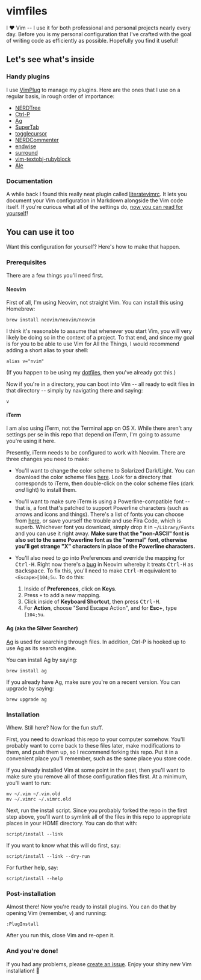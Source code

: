 # vimfiles

I ❤️ Vim -- I use it for both professional and personal projects nearly every
day. Before you is my personal configuration that I've crafted with the goal of
writing code as efficiently as possible. Hopefully you find it useful!

## Let's see what's inside

### Handy plugins

I use [VimPlug][vim-plug] to manage my plugins. Here are the ones that I use on
a regular basis, in rough order of importance:

* [NERDTree][vim-nerdtree]
* [Ctrl-P][vim-ctrl-p]
* [Ag][vim-ag]
* [SuperTab][vim-supertab]
* [togglecursor][vim-togglecursor]
* [NERDCommenter][vim-nerdcommenter]
* [endwise][vim-endwise]
* [surround][vim-surround]
* [vim-textobj-rubyblock][vim-textobj-rubyblock]
* [Ale][ale]

[vim-plug]: https://github.com/junegunn/vim-plug
[vim-nerdtree]: http://github.com/scrooloose/nerdtree
[vim-ctrl-p]: http://github.com/kien/ctrlp.vim
[vim-ag]: http://github.com/rking/ag.vim'
[vim-supertab]: http://github.com/ervandew/supertab
[vim-togglecursor]: https://github.com/jszakmeister/vim-togglecursor
[vim-nerdcommenter]: http://github.com/scrooloose/nerdcommenter
[vim-endwise]: https://github.com/tpope/vim-endwise
[vim-surround]: http://github.com/tpope/vim-surround
[vim-textobj-rubyblock]: http://github.com/nelstrom/vim-textobj-rubyblock
[ale]: https://github.com/w0rp/ale

### Documentation

A while back I found this really neat plugin called [literatevimrc]. It lets you
document your Vim configuration in Markdown alongside the Vim code itself.
If you're curious what all of the settings do, [now you can read for
yourself][documentation]!

[literatevimrc]: https://github.com/thcipriani/literate-vimrc
[documentation]: src/config/nvim#vim-configuration

## You can use it too

Want this configuration for yourself? Here's how to make that happen.

### Prerequisites

There are a few things you'll need first.

#### Neovim

First of all, I'm using Neovim, not straight Vim. You can install this using
Homebrew:

    brew install neovim/neovim/neovim

I think it's reasonable to assume that whenever you start Vim, you will very
likely be doing so in the context of a project. To that end, and since my goal
is for you to be able to use Vim for All the Things, I would recommend adding a
short alias to your shell:

[dotfiles]: http://github.com/mcmire/dotfiles

    alias v="nvim"

(If you happen to be using my [dotfiles][dotfiles], then you've already got
this.)

Now if you're in a directory, you can boot into Vim -- all ready to edit files
in that directory -- simply by navigating there and saying:

    v

#### iTerm

I am also using iTerm, not the Terminal app on OS X. While there aren't any
settings per se in this repo that depend on iTerm, I'm going to assume you're
using it here.

Presently, iTerm needs to be configured to work with Neovim. There are three
changes you need to make:

* You'll want to change the color scheme to Solarized Dark/Light. You can
  download the color scheme files [here][solarized]. Look for a directory that
  corresponds to iTerm, then double-click on the color scheme files (dark *and*
  light) to install them.

[solarized]: https://github.com/altercation/solarized

* You'll want to make sure iTerm is using a Powerline-compatible
  font -- that is, a font that's patched to support Powerline characters (such
  as arrows and icons and things). There's a list of fonts you can choose from
  [here][powerline-fonts], or save yourself the trouble and use Fira Code, which
  is superb. Whichever font you download, simply drop it in `~/Library/Fonts`
  and you can use it right away. **Make sure that the "non-ASCII" font is also
  set to the same Powerline font as the "normal" font, otherwise you'll get
  strange "X" characters in place of the Powerline characters.**

[powerline-fonts]: https://github.com/Lokaltog/powerline-fonts

* You'll also need to go into Preferences and override the mapping for
  <kbd>Ctrl-H</kbd>. Right now there's a [bug][neovim-bug] in Neovim whereby it
  treats <kbd>Ctrl-H</kbd> as <kbd>Backspace</kbd>. To fix this, you'll need to
  make <kbd>Ctrl-H</kbd> equivalent to `<Escape>[104;5u`. To do this:

  1. Inside of **Preferences**, click on **Keys**.
  2. Press `+` to add a new mapping.
  3. Click inside of **Keyboard Shortcut**, then press <kbd>Ctrl-H</kbd>.
  4. For **Action**, choose "Send Escape Action", and for **Esc+**, type
     `[104;5u`.

[neovim-bug]: https://github.com/neovim/neovim/issues/2048

#### Ag (aka the Silver Searcher)

[Ag][ag] is used for searching through files. In addition, Ctrl-P is hooked up
to use Ag as its search engine.

[ag]: https://github.com/ggreer/the_silver_searcher

You can install Ag by saying:

    brew install ag

If you already have Ag, make sure you're on a recent version. You can upgrade by
saying:

    brew upgrade ag

### Installation

Whew. Still here? Now for the fun stuff.

First, you need to download this repo to your computer somehow. You'll probably
want to come back to these files later, make modifications to them, and push
them up, so I recommend forking this repo. Put it in a convenient place you'll
remember, such as the same place you store code.

If you already installed Vim at some point in the past, then you'll want to make
sure you remove all of those configuration files first. At a minimum, you'll
want to run:

    mv ~/.vim ~/.vim.old
    mv ~/.vimrc ~/.vimrc.old

Next, run the install script. Since you probably forked the repo in the first
step above, you'll want to symlink all of the files in this repo to appropriate
places in your HOME directory. You can do that with:

    script/install --link

If you want to know what this will do first, say:

    script/install --link --dry-run

For further help, say:

    script/install --help

### Post-installation

Almost there! Now you're ready to install plugins. You can do that by opening
Vim (remember, `v`) and running:

    :PlugInstall

After you run this, close Vim and re-open it.

### And you're done!

If you had any problems, please [create an issue][issues]. Enjoy your shiny new
Vim installation! 💎

[issues]: http://github.com/mcmire/vimfiles/issues
